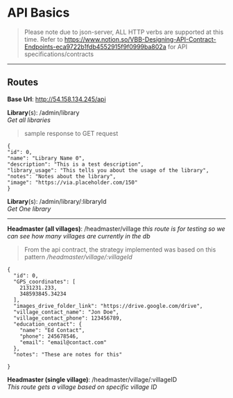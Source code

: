 # API Basics

> Please note due to json-server, ALL HTTP verbs are supported at this time. Refer to https://www.notion.so/VBB-Designing-API-Contract-Endpoints-eca9722b1fdb4552915f9f0999ba802a for API specifications/contracts
---
## Routes

**Base Url**: http://54.158.134.245/api

**Library**(s): /admin/library  
*Get all libraries*

> sample response to GET request

```
{
"id": 0,
"name": "Library Name 0",
"description": "This is a test description",
"library_usage": "This tells you about the usage of the library",
"notes": "Notes about the library",
"image": "https://via.placeholder.com/150"
}
```
**Library**(s): /admin/library/:libraryId  
*Get One library*  
  
---  

**Headmaster (all villages)**: /headmaster/village 
*this route is for testing so we can see how many villages are currently in the db*  

> From the api contract, the strategy implemented was based on this pattern _/headmaster/village/:villageId_

```
{
  "id": 0,
  "GPS_coordinates": [
    2131231.233,
    348593845.34234
  ],
  "images_drive_folder_link": "https://drive.google.com/drive",
  "village_contact_name": "Jon Doe",
  "village_contact_phone": 123456789,
  "education_contact": {
    "name": "Ed Contact",
    "phone": 245678546,
    "email": "email@contact.com"
  },
  "notes": "These are notes for this"

}
```  
  
**Headmaster (single village)**: /headmaster/village/:villageID  
*This route gets a village based on specific village ID*